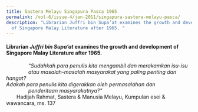 ```yaml
---
title: Sastera Melayu Singapura Pasca 1965
permalink: /vol-6/issue-4/jan-2011/singapura-sastera-melayu-pasca/
description: "Librarian Juffri bin Supa’at examines the growth and development
  of Singapore Malay Literature after 1965. "
---
```

#### Librarian _Juffri bin Supa’at_ examines the growth and development of Singapore Malay Literature after 1965.

<i>&emsp;&emsp;&emsp;&emsp;
“Sudahkah para penulis kita mengambil dan merakamkan isu-isu<br>&emsp;&emsp;&emsp;&emsp;
 atau masalah-masalah masyarakat yang paling penting dan hangat?<br> Adakah para penulis kita digerakkan oleh permasalahan dan<br> &emsp;&emsp;&emsp;&emsp;
penderitaan masyarakatnya?”</i><br>&emsp;&emsp;Hadijah Rahmat, Sastera & Manusia Melayu, 
Kumpulan esei & wawancara, ms. 137





